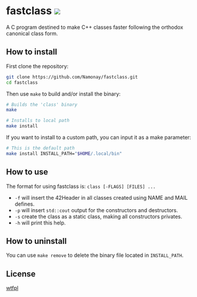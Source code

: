 
# fastclass <a href="https://github.com/seekrs/fastclass/actions/workflows/makefile.yml"><img src="https://github.com/seekrs/fastclass/actions/workflows/makefile.yml/badge.svg"></a>

A C program destined to make C++ classes faster following the orthodox canonical class form.

## How to install

First clone the repository:
```bash
git clone https://github.com/Namonay/fastclass.git
cd fastclass
```

Then use `make` to build and/or install the binary:
```bash
# Builds the 'class' binary
make 

# Installs to local path
make install
```

If you want to install to a custom path, you can input it as a make parameter:
```bash
# This is the default path
make install INSTALL_PATH="$HOME/.local/bin"
```

## How to use

The format for using fastclass is: `class [-FLAGS] [FILES] ...`

* `-f` will insert the 42Header in all classes created using NAME and MAIL defines.
* `-p` will insert `std::cout` output for the constructors and destructors.
* `-s` create the class as a static class, making all constructors privates.
* `-h` will print this help.

## How to uninstall

You can use `make remove` to delete the binary file located in `INSTALL_PATH`.

## License

[wtfpl](./LICENSE)
